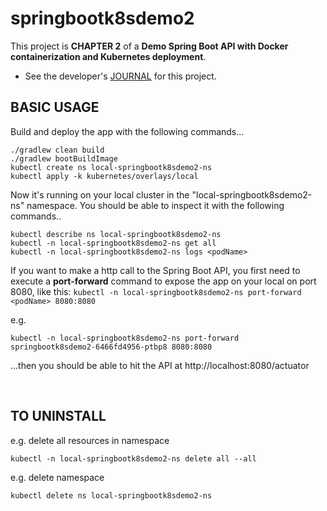 # springbootk8sdemo2

This project is **CHAPTER 2** of a **Demo Spring Boot API with Docker containerization and Kubernetes deployment**.  

* See the developer's [JOURNAL](JOURNAL.md) for this project.


## BASIC USAGE

Build and deploy the app with the following commands...

```
./gradlew clean build
./gradlew bootBuildImage
kubectl create ns local-springbootk8sdemo2-ns
kubectl apply -k kubernetes/overlays/local
```

Now it's running on your local cluster in the "local-springbootk8sdemo2-ns" namespace.  You should be able to inspect it with the following commands..

```
kubectl describe ns local-springbootk8sdemo2-ns
kubectl -n local-springbootk8sdemo2-ns get all
kubectl -n local-springbootk8sdemo2-ns logs <podName>
```

If you want to make a http call to the Spring Boot API, you first need to execute a **port-forward** command to expose the app on your local on port 8080, like this: ```kubectl -n local-springbootk8sdemo2-ns port-forward <podName> 8080:8080```

e.g.
```
kubectl -n local-springbootk8sdemo2-ns port-forward springbootk8sdemo2-6466fd4956-ptbp8 8080:8080
```

...then you should be able to hit the API at http://localhost:8080/actuator

<br>

## TO UNINSTALL

e.g. delete all resources in namespace
```
kubectl -n local-springbootk8sdemo2-ns delete all --all
```

e.g. delete namespace
```
kubectl delete ns local-springbootk8sdemo2-ns
```
